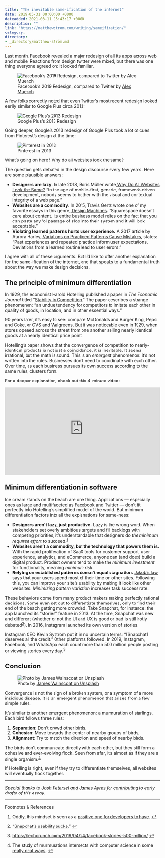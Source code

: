 ```yaml
---
title: "The inevitable same-ification of the internet"
date: 2019-05-31 00:00:00 +0000
dateadded: 2021-03-11 15:43:17 +0000
description: ""
link: "https://matthewstrom.com/writing/sameification/"
category:
directory:
- _directory/matthew-ström.md
---
```

<p>Last month, Facebook revealed a major redesign of all its apps across web and mobile. Reactions from design twitter were mixed, but there was one thing everyone agreed on: it looked familiar.</p>
<figure data-type="image"><img src="https://matthewstrom.com/images/same-1.png" alt="Facebook’s 2019 Redesign, compared to Twitter by Alex Muench"><figcaption>Facebook’s 2019 Redesign, compared to Twitter by <a href="https://twitter.com/alexmuench/status/1123522519821058049?s=20" target="_blank" rel="noopener">Alex Muench</a></figcaption></figure>
<p>A few folks correctly noted that even Twitter’s most recent redesign looked eerily similar to Google Plus circa 2013:</p>
<figure data-type="image"><img src="https://matthewstrom.com/images/same-2.png" alt="Google Plus’s 2013 Redesign"><figcaption>Google Plus’s 2013 Redesign</figcaption></figure>
<p>Going deeper, Google’s 2013 redesign of Google Plus took a lot of cues from Pinterest’s design at the time:</p>
<figure data-type="image"><img src="https://matthewstrom.com/images/same-3.png" alt="Pinterest in 2013"><figcaption>Pinterest in 2013</figcaption></figure>
<p>What’s going on here? Why do all websites look the same?</p>
<p>The question gets debated in the design discourse every few years. Here are some plausible answers:</p>
<ul>
<li><strong>Designers are lazy</strong>. In late 2018, Boris Müller wrote<a href="https://medium.com/s/story/on-the-visual-weariness-of-the-web-8af1c969ce73" target="_blank" rel="noopener"> Why Do All Websites Look the Same?</a> “In the age of mobile-first, generic, framework-driven development, nobody seems to bother with the visual and contextual integrity of a web page.”</li>
<li><strong>Websites are a commodity</strong>. In 2015, Travis Gertz wrote one of my favorite essays in this genre,<a href="https://louderthanten.com/coax/design-machines" target="_blank" rel="noopener"> Design Machines</a>. “Square­space doesn’t care about con­tent. Its entire busi­ness mod­el relies on the fact that you can paste any ​’ol pas­sage of slop into their sys­tem and it will look accept­able.”</li>
<li><strong>Violating learned patterns hurts user experience.</strong> A 2017 article by Aurora Harley,<a href="https://www.nngroup.com/articles/practiced-patterns-mistakes/" target="_blank" rel="noopener"> Variations on Practiced Patterns Cause Mistakes</a>, states: “Past experiences and repeated practice inform user expectations. Deviations from a learned routine lead to user errors.”</li>
</ul>
<p>I agree with all of these arguments. But I’d like to offer another explanation for the same-ification of the internet, one that speaks to a fundamental truth about the way we make design decisions.</p>
<h2 id="the-principle-of-minimum-differentiation">The principle of minimum differentiation</h2>
<p>In 1929, the economist Harold Hotelling published a paper in <em>The Economic Journal</em> titled “<a href="http://www.math.toronto.edu/mccann/assignments/477/Hotelling29.pdf" target="_blank" rel="noopener">Stability in Competition</a>.” The paper describes a strange phenomenon: “an undue tendency for competitors to imitate each other in quality of goods, in location, and in other essential ways.”</p>
<p>90 years later, it’s easy to see: compare McDonalds and Burger King, Pepsi and Coke, or CVS and Walgreens. But it was noticeable even in 1929, when stores opened across the street from one another selling nearly identical goods at a nearly identical price point.</p>
<p>Hotelling’s paper shows that the convergence of competition to nearly-identical products is not just a coincidence: it is inevitable. It seems irrational, but the math is sound. This is an <em>emergent</em> phenomenon: it’s not written into the rules. Businesses don’t need to coordinate with each other. Over time, as each business pursues its own success according to the same rules, clusters form.</p>
<p>For a deeper explanation, check out this 4-minute video:</p>
<style>.embed-container { position: relative; padding-bottom: 56.25%; height: 0; overflow: hidden; max-width: 100%; } .embed-container iframe, .embed-container object, .embed-container embed { position: absolute; top: 0; left: 0; width: 100%; height: 100%; }</style><div class="embed-container"><iframe src="https://www.youtube-nocookie.com/embed/jILgxeNBK_8" allow="accelerometer; autoplay; encrypted-media; gyroscope; picture-in-picture" frameborder="0" allowfullscreen=""></iframe></div>
<h2 id="minimum-differentiation-in-software">Minimum differentiation in software</h2>
<p>Ice cream stands on the beach are one thing. Applications — especially ones as large and multifaceted as Facebook and Twitter — don’t fit perfectly into Hotelling’s simplified model of the world. But minimum differentiation factors into all the explanations for same-ness:</p>
<ul>
<li><strong>Designers aren’t lazy, just productive.</strong> Lazy is the wrong word. When stakeholders set overly ambitious targets and fill backlogs with competing priorities, it’s understandable that designers do <em>the minimum required effort</em> to succeed.<sup class="footnote-ref"><a href="#fn1" id="fnref1">1</a></sup></li>
<li><strong>Websites aren’t a commodity, but the technology that powers them is.</strong> With the rapid proliferation of SaaS tools for customer support, user experience, analytics, and eCommerce, anyone can (and does) build a digital product. Product owners tend to make the <em>minimum investment</em> for functionality, meaning <em>minimum risk</em>.</li>
<li><strong>Relying on established patterns doesn’t equal stagnation.</strong> <a href="https://www.nngroup.com/videos/jakobs-law-internet-ux/" target="_blank" rel="noopener">Jakob’s law</a> says that your users spend most of their time on other sites. Following this, you can improve your site’s usability by making it look like other websites. <em>Minimizing pattern variation</em> increases task success rate.</li>
</ul>
<p>These behaviors come from many product makers making perfectly rational decisions. Some even set out to differentiate themselves, only to find their end of the beach getting more crowded. Take Snapchat, for instance: the app launched its “stories” feature in 2013. At the time, Snapchat was new and different (whether or not the UI and UX is good or bad is still hotly debated<sup class="footnote-ref"><a href="#fn2" id="fnref2">2</a></sup>). In 2016, Instagram launched its own version of stories.</p>
<p>Instagram CEO Kevin Systrom put it in no uncertain terms: “[Snapchat] deserves all the credit.” Other platforms followed. In 2019, Instagram, Facebook, and WhatsApp each count more than 500 million people posting or viewing stories every day.<sup class="footnote-ref"><a href="#fn3" id="fnref3">3</a></sup></p>
<h2 id="conclusion">Conclusion</h2>
<figure data-type="image"><img src="https://matthewstrom.com/images/same-4.jpg" alt="Photo by James Wainscoat on Unsplash"><figcaption>Photo by <a href="https://unsplash.com/photos/b7MZ6iGIoSI" target="_blank" rel="noopener">James Wainscoat on Unsplash</a></figcaption></figure>
<p>Convergence is not the sign of a broken system, or a symptom of a more insidious disease. It is an emergent phenomenon that arises from a few simple rules.</p>
<p>It’s similar to another emergent phenomenon: a murmuration of starlings. Each bird follows three rules:</p>
<ol>
<li><strong>Separation</strong>: Don’t crowd other birds.</li>
<li><strong>Cohesion</strong>: Move towards the center of nearby groups of birds.</li>
<li><strong>Alignment</strong>: Try to match the direction and speed of nearby birds.</li>
</ol>
<p>The birds don’t communicate directly with each other, but they still form a cohesive and ever-evolving flock. Seen from afar, it’s almost as if they are a single organism.<sup class="footnote-ref"><a href="#fn4" id="fnref4">4</a></sup></p>
<p>If Hotelling is right, even if they try to differentiate themselves, all websites will eventually flock together.</p>
<hr>
<p><em>Special thanks to <a href="http://joshpetersel.com/" target="_blank" rel="noopener">Josh Petersel</a> and <a href="http://jfrancisayres.com/" target="_blank" rel="noopener">James Ayres</a> for contributing to early drafts of this essay.</em></p>
<hr>
<section class="footnotes l--space-compact">
<div class="t--weight-bold l--pad-btm-s">Footnotes & References</div>
<ol class="footnotes-list">
<li id="fn1" class="footnote-item"><p>Oddly, this mindset is seen as a <a href="https://dev.to/drm317/the-lazy-developer-5goe" target="_blank" rel="noopener">positive one for developers to have</a>. <a href="#fnref1" class="footnote-backref">↩︎</a></p>
</li>
<li id="fn2" class="footnote-item"><p>“<a href="https://www.figma.com/blog/did-snapchat-succeed-because-of-its-controversial-ui/" target="_blank" rel="noopener">Snapchat’s usability sucks</a>.” <a href="#fnref2" class="footnote-backref">↩︎</a></p>
</li>
<li id="fn3" class="footnote-item"><p><a href="https://techcrunch.com/2019/04/24/facebook-stories-500-million/" target="_blank" rel="noopener">https://techcrunch.com/2019/04/24/facebook-stories-500-million/</a> <a href="#fnref3" class="footnote-backref">↩︎</a></p>
</li>
<li id="fn4" class="footnote-item"><p>The study of murmurations intersects with computer science in some <a href="https://en.wikipedia.org/wiki/Boids" target="_blank" rel="noopener">really neat ways</a>. <a href="#fnref4" class="footnote-backref">↩︎</a></p>
</li>
</ol>
</section>
